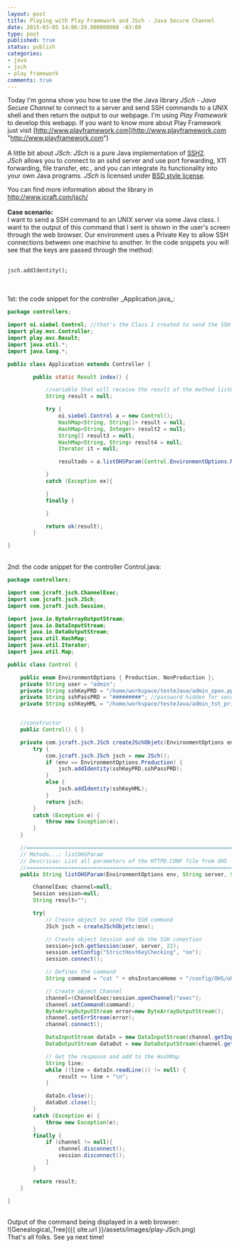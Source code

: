 ```yaml
---
layout: post
title: Playing with Play Framework and JSch - Java Secure Channel
date: 2015-03-05 14:06:29.000000000 -03:00
type: post
published: true
status: publish
categories:
- java
- jsch
- play framework
comments: true
---
```

Today I'm gonna show you how to use the the Java library _JSch - Java Secure Channel_ to connect to a server and send SSH commands to a UNIX shell and then return the output to our webpage. I'm using _Play Framework_ to develop this webapp. If you want to know more about Play Framework just visit [http://www.playframework.com](http://www.playframework.com "http://www.playframework.com")  
<br />
A little bit about _JSch_:
_JSch_ is a pure Java implementation of <a href="http://ietf.org/html.charters/secsh-charter.html" target="_blank">SSH2</a>.  
_JSch_ allows you to connect to an sshd server and use port forwarding, X11 forwarding, file transfer, etc., and you can integrate its functionality into your own Java programs. _JSch_ is licensed under <a href="http://www.jcraft.com/jsch/LICENSE.txt">BSD style license</a>.</p>
You can find more information about the library in <a href="http://www.jcraft.com/jsch/">http://www.jcraft.com/jsch/</a>
<br /><br />**Case scenario:**  
I want to send a SSH command to an UNIX server via some Java class. I want to the output of this command that I sent is shown in the user's screen through the web browser.
Our environment uses a Private Key to allow SSH connections between one machine to another. In the code snippets you will see that the keys are passed through the method:    
<br />
```
jsch.addIdentity();
```
<br />
<br />
1st: the code snippet for the controller _Application.java_:  


```java
package controllers;

import oi.siebel.Control; //that's the Class I created to send the SSH commands to an UNIX shell
import play.mvc.Controller;
import play.mvc.Result;
import java.util.*;
import java.lang.*;

public class Application extends Controller {

        public static Result index() {

            //variable that will receive the result of the method listOHSParam
            String result = null;

            try {
                oi.siebel.Control a = new Control();
                HashMap<String, String[]> result = null;
                HashMap<String, Integer> result2 = null;
                String[] result3 = null;
                HashMap<String, String> result4 = null;
                Iterator it = null;

                resultado = a.listOHSParam(Control.EnvironmentOptions.NonProduction, "server01", "/siebel/MiddlewareHome/Oracle_WT1/instances/instance1");

            }
            catch (Exception ex){

            }
            finally {

            }

            return ok(result);
        }

}
```
<br />
2nd: the code snippet for the controller Control.java:   

```java
package controllers;

import com.jcraft.jsch.ChannelExec;
import com.jcraft.jsch.JSch;
import com.jcraft.jsch.Session;

import java.io.ByteArrayOutputStream;
import java.io.DataInputStream;
import java.io.DataOutputStream;
import java.util.HashMap;
import java.util.Iterator;
import java.util.Map;

public class Control {

    public enum EnvironmentOptions { Production, NonProduction };
    private String user = "admin";
    private String sshKeyPRD = "/home/workspace/testeJava/admin_open.ppk";
    private String sshPassPRD = "#########"; //password hidden for security reasons
    private String sshKeyHML = "/home/workspace/testeJava/admin_tst_priv_openssh.ppk";


    //constructor
    public Control() { }

    private com.jcraft.jsch.JSch createJSchObjetc(EnvironmentOptions env) throws Exception {
        try {
            com.jcraft.jsch.JSch jsch = new JSch();
            if (env == EnvironmentOptions.Production) {
                jsch.addIdentity(sshKeyPRD,sshPassPRD);
            }
            else {
                jsch.addIdentity(sshKeyHML);
            }
            return jsch;
        }
        catch (Exception e) {
            throw new Exception(e);
        }
    }

    //=========================================================================================
    // Metodo...: listOHSParam
    // Descricao: List all parameters of the HTTPD.CONF file from OHS - Oracle HTTP Server
    //=========================================================================================
    public String listOHSParam(EnvironmentOptions env, String server, String ohsInstanceHome) throws Exception {

        ChannelExec channel=null;
        Session session=null;
        String result="";

        try{
            // Create object to send the SSH command
            JSch jsch = createJSchObjetc(env);

            // Create object Session and do the SSH conection
            session=jsch.getSession(user, server, 22);
            session.setConfig("StrictHostKeyChecking", "no");
            session.connect();

            // Defines the command
            String command = "cat " + ohsInstanceHome + "/config/OHS/ohs1/httpd.conf";

            // Create object Channel
            channel=(ChannelExec)session.openChannel("exec");
            channel.setCommand(command);
            ByteArrayOutputStream error=new ByteArrayOutputStream();
            channel.setErrStream(error);
            channel.connect();

            DataInputStream dataIn = new DataInputStream(channel.getInputStream());
            DataOutputStream dataOut = new DataOutputStream(channel.getOutputStream());

            // Get the response and add to the HashMap
            String line;
            while ((line = dataIn.readLine()) != null) {
                result += line + "\n";
            }

            dataIn.close();
            dataOut.close();
        }
        catch (Exception e) {
            throw new Exception(e);
        }
        finally {
            if (channel != null){
                channel.disconnect();
                session.disconnect();
            }
        }

        return result;
    }

}
```  
<br />
Output of the command being displayed in a web browser:  
<br />![Genealogical_Tree]({{ site.url }}/assets/images/play-JSch.png)  
<br />That's all folks. See ya next time!
